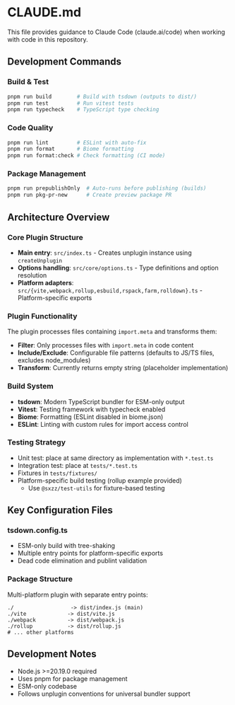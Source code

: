 # CLAUDE.md

This file provides guidance to Claude Code (claude.ai/code) when working with code in this repository.

## Development Commands

### Build & Test

```bash
pnpm run build        # Build with tsdown (outputs to dist/)
pnpm run test         # Run vitest tests
pnpm run typecheck    # TypeScript type checking
```

### Code Quality

```bash
pnpm run lint         # ESLint with auto-fix
pnpm run format       # Biome formatting
pnpm run format:check # Check formatting (CI mode)
```

### Package Management

```bash
pnpm run prepublishOnly  # Auto-runs before publishing (builds)
pnpm run pkg-pr-new      # Create preview package PR
```

## Architecture Overview

### Core Plugin Structure

- **Main entry**: `src/index.ts` - Creates unplugin instance using `createUnplugin`
- **Options handling**: `src/core/options.ts` - Type definitions and option resolution
- **Platform adapters**: `src/{vite,webpack,rollup,esbuild,rspack,farm,rolldown}.ts` - Platform-specific exports

### Plugin Functionality

The plugin processes files containing `import.meta` and transforms them:

- **Filter**: Only processes files with `import.meta` in code content
- **Include/Exclude**: Configurable file patterns (defaults to JS/TS files, excludes node_modules)
- **Transform**: Currently returns empty string (placeholder implementation)

### Build System

- **tsdown**: Modern TypeScript bundler for ESM-only output
- **Vitest**: Testing framework with typecheck enabled
- **Biome**: Formatting (ESLint disabled in biome.json)
- **ESLint**: Linting with custom rules for import access control

### Testing Strategy

- Unit test: place at same directory as implementation with `*.test.ts`
- Integration test: place at `tests/*.test.ts`
- Fixtures in `tests/fixtures/`
- Platform-specific build testing (rollup example provided)
  - Use `@sxzz/test-utils` for fixture-based testing

## Key Configuration Files

### tsdown.config.ts

- ESM-only build with tree-shaking
- Multiple entry points for platform-specific exports
- Dead code elimination and publint validation

### Package Structure

Multi-platform plugin with separate entry points:

```
./                  -> dist/index.js (main)
./vite             -> dist/vite.js
./webpack          -> dist/webpack.js
./rollup           -> dist/rollup.js
# ... other platforms
```

## Development Notes

- Node.js >=20.19.0 required
- Uses pnpm for package management
- ESM-only codebase
- Follows unplugin conventions for universal bundler support
